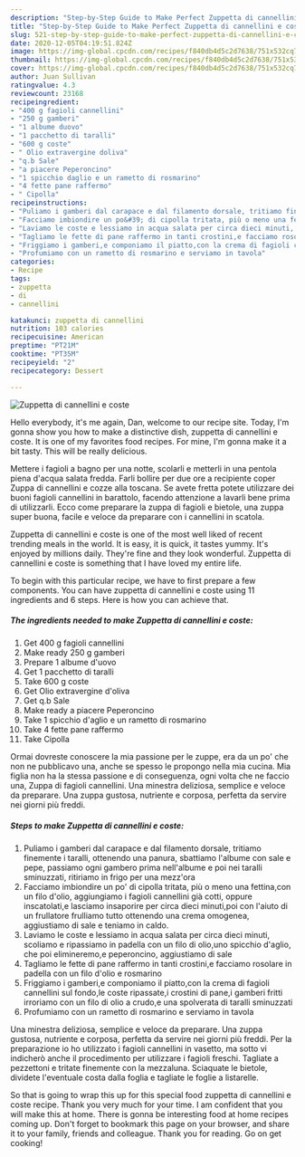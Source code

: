 ```yaml
---
description: "Step-by-Step Guide to Make Perfect Zuppetta di cannellini e coste"
title: "Step-by-Step Guide to Make Perfect Zuppetta di cannellini e coste"
slug: 521-step-by-step-guide-to-make-perfect-zuppetta-di-cannellini-e-coste
date: 2020-12-05T04:19:51.824Z
image: https://img-global.cpcdn.com/recipes/f840db4d5c2d7638/751x532cq70/zuppetta-di-cannellini-e-coste-recipe-main-photo.jpg
thumbnail: https://img-global.cpcdn.com/recipes/f840db4d5c2d7638/751x532cq70/zuppetta-di-cannellini-e-coste-recipe-main-photo.jpg
cover: https://img-global.cpcdn.com/recipes/f840db4d5c2d7638/751x532cq70/zuppetta-di-cannellini-e-coste-recipe-main-photo.jpg
author: Juan Sullivan
ratingvalue: 4.3
reviewcount: 23168
recipeingredient:
- "400 g fagioli cannellini"
- "250 g gamberi"
- "1 albume duovo"
- "1 pacchetto di taralli"
- "600 g coste"
- " Olio extravergine doliva"
- "q.b Sale"
- "a piacere Peperoncino"
- "1 spicchio daglio e un rametto di rosmarino"
- "4 fette pane raffermo"
- " Cipolla"
recipeinstructions:
- "Puliamo i gamberi dal carapace e dal filamento dorsale, tritiamo finemente i taralli, ottenendo una panura, sbattiamo l&#39;albume con sale e pepe, passiamo ogni gambero prima nell&#39;albume e poi nei taralli sminuzzati, ritiriamo in frigo per una mezz&#39;ora"
- "Facciamo imbiondire un po&#39; di cipolla tritata, più o meno una fettina,con un filo d&#39;olio, aggiungiamo i fagioli cannellini già cotti, oppure inscatolati,e lasciamo insaporire per circa dieci minuti,poi con l&#39;aiuto di un frullatore frulliamo tutto ottenendo una crema omogenea, aggiustiamo di sale e teniamo in caldo."
- "Laviamo le coste e lessiamo in acqua salata per circa dieci minuti, scoliamo e ripassiamo in padella con un filo di olio,uno spicchio d&#39;aglio, che poi elimineremo,e peperoncino, aggiustiamo di sale"
- "Tagliamo le fette di pane raffermo in tanti crostini,e facciamo rosolare in padella con un filo d&#39;olio e rosmarino"
- "Friggiamo i gamberi,e componiamo il piatto,con la crema di fagioli cannellini sul fondo,le coste ripassate,i crostini di pane,i gamberi fritti irroriamo con un filo di olio a crudo,e una spolverata di taralli sminuzzati"
- "Profumiamo con un rametto di rosmarino e serviamo in tavola"
categories:
- Recipe
tags:
- zuppetta
- di
- cannellini

katakunci: zuppetta di cannellini 
nutrition: 103 calories
recipecuisine: American
preptime: "PT21M"
cooktime: "PT35M"
recipeyield: "2"
recipecategory: Dessert

---
```



![Zuppetta di cannellini e coste](https://img-global.cpcdn.com/recipes/f840db4d5c2d7638/751x532cq70/zuppetta-di-cannellini-e-coste-recipe-main-photo.jpg)

Hello everybody, it's me again, Dan, welcome to our recipe site. Today, I'm gonna show you how to make a distinctive dish, zuppetta di cannellini e coste. It is one of my favorites food recipes. For mine, I'm gonna make it a bit tasty. This will be really delicious.

Mettere i fagioli a bagno per una notte, scolarli e metterli in una pentola piena d&#39;acqua salata fredda. Farli bollire per due ore a recipiente coper Zuppa di cannellini e cozze alla toscana. Se avete fretta potete utilizzare dei buoni fagioli cannellini in barattolo, facendo attenzione a lavarli bene prima di utilizzarli. Ecco come preparare la zuppa di fagioli e bietole, una zuppa super buona, facile e veloce da preparare con i cannellini in scatola.

Zuppetta di cannellini e coste is one of the most well liked of recent trending meals in the world. It is easy, it is quick, it tastes yummy. It's enjoyed by millions daily. They're fine and they look wonderful. Zuppetta di cannellini e coste is something that I have loved my entire life.


To begin with this particular recipe, we have to first prepare a few components. You can have zuppetta di cannellini e coste using 11 ingredients and 6 steps. Here is how you can achieve that.

<!--inarticleads1-->

##### The ingredients needed to make Zuppetta di cannellini e coste:

1. Get 400 g fagioli cannellini
1. Make ready 250 g gamberi
1. Prepare 1 albume d&#39;uovo
1. Get 1 pacchetto di taralli
1. Take 600 g coste
1. Get  Olio extravergine d&#39;oliva
1. Get q.b Sale
1. Make ready a piacere Peperoncino
1. Take 1 spicchio d&#39;aglio e un rametto di rosmarino
1. Take 4 fette pane raffermo
1. Take  Cipolla


Ormai dovreste conoscere la mia passione per le zuppe, era da un po&#39; che non ne pubblicavo una, anche se spesso le propongo nella mia cucina. Mia figlia non ha la stessa passione e di conseguenza, ogni volta che ne faccio una, Zuppa di fagioli cannellini. Una minestra deliziosa, semplice e veloce da preparare. Una zuppa gustosa, nutriente e corposa, perfetta da servire nei giorni più freddi. 

<!--inarticleads2-->

##### Steps to make Zuppetta di cannellini e coste:

1. Puliamo i gamberi dal carapace e dal filamento dorsale, tritiamo finemente i taralli, ottenendo una panura, sbattiamo l&#39;albume con sale e pepe, passiamo ogni gambero prima nell&#39;albume e poi nei taralli sminuzzati, ritiriamo in frigo per una mezz&#39;ora
1. Facciamo imbiondire un po&#39; di cipolla tritata, più o meno una fettina,con un filo d&#39;olio, aggiungiamo i fagioli cannellini già cotti, oppure inscatolati,e lasciamo insaporire per circa dieci minuti,poi con l&#39;aiuto di un frullatore frulliamo tutto ottenendo una crema omogenea, aggiustiamo di sale e teniamo in caldo.
1. Laviamo le coste e lessiamo in acqua salata per circa dieci minuti, scoliamo e ripassiamo in padella con un filo di olio,uno spicchio d&#39;aglio, che poi elimineremo,e peperoncino, aggiustiamo di sale
1. Tagliamo le fette di pane raffermo in tanti crostini,e facciamo rosolare in padella con un filo d&#39;olio e rosmarino
1. Friggiamo i gamberi,e componiamo il piatto,con la crema di fagioli cannellini sul fondo,le coste ripassate,i crostini di pane,i gamberi fritti irroriamo con un filo di olio a crudo,e una spolverata di taralli sminuzzati
1. Profumiamo con un rametto di rosmarino e serviamo in tavola


Una minestra deliziosa, semplice e veloce da preparare. Una zuppa gustosa, nutriente e corposa, perfetta da servire nei giorni più freddi. Per la preparazione io ho utilizzato i fagioli cannellini in vasetto, ma sotto vi indicherò anche il procedimento per utilizzare i fagioli freschi. Tagliate a pezzettoni e tritate finemente con la mezzaluna. Sciaquate le bietole, dividete l&#39;eventuale costa dalla foglia e tagliate le foglie a listarelle. 

So that is going to wrap this up for this special food zuppetta di cannellini e coste recipe. Thank you very much for your time. I am confident that you will make this at home. There is gonna be interesting food at home recipes coming up. Don't forget to bookmark this page on your browser, and share it to your family, friends and colleague. Thank you for reading. Go on get cooking!
